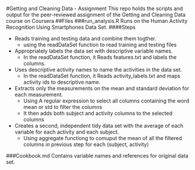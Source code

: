#Getting and Cleaning Data - Assignment
This repo holds the scripts and output for the peer-reviewed assignment of the Getting and Cleaning Data course on Coursera
##Files
###run_analysis.R
Runs on the Human Activity Recognition Using Smartphones Data Set.
####Steps
* Reads training and testing data and combine them togther.
	* using the readDataSet function to  read training and testing files  
* Appropriately labels the data set with descriptive variable names.
	* In the readDataSet function, it Reads features.txt and labels the columns.
* Uses descriptive activity names to name the activities in the data set.
	* In the readDataSet function, it Reads activity_labels.txt and maps activity ids to descriptive name.
* Extracts only the measurements on the mean and standard deviation for each measurement.
	* Using A regular expression to select all columns containing the word mean or std to filter the columns
	* It then adds both subject and activity columns to the selected columns  
* Creates a second, independent tidy data set with the average of each variable for each activity and each subject.
	* Using aggregate functiong to comuput the mean of all the filtered columns in previous step for each (subject, activity)

###Cookbook.md
Contains variable names and references for original data set.

